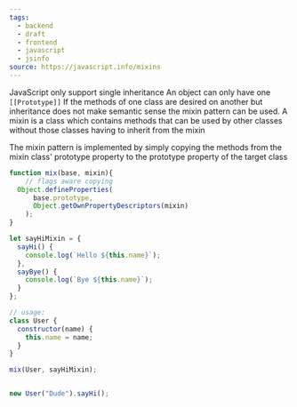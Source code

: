 ```yaml
---
tags:
  - backend
  - draft
  - frontend
  - javascript
  - jsinfo
source: https://javascript.info/mixins
---
```

JavaScript only support single inheritance
An object can only have one `[[Prototype]]`
If the methods of one class are desired on another but inheritance does not make semantic sense the mixin pattern can be used.
A mixin is a class which contains methods that can be used by other classes without those classes having to inherit from the mixin

The mixin pattern is implemented by simply copying the methods from the mixin class' prototype property to the prototype property of the target class

```javascript
function mix(base, mixin){
	// flags aware copying
  Object.defineProperties(
	  base.prototype, 
	  Object.getOwnPropertyDescriptors(mixin)
	);
}

let sayHiMixin = {
  sayHi() {
    console.log(`Hello ${this.name}`);
  },
  sayBye() {
    console.log(`Bye ${this.name}`);
  }
};

// usage:
class User {
  constructor(name) {
    this.name = name;
  }
}

mix(User, sayHiMixin);


new User("Dude").sayHi();
```

